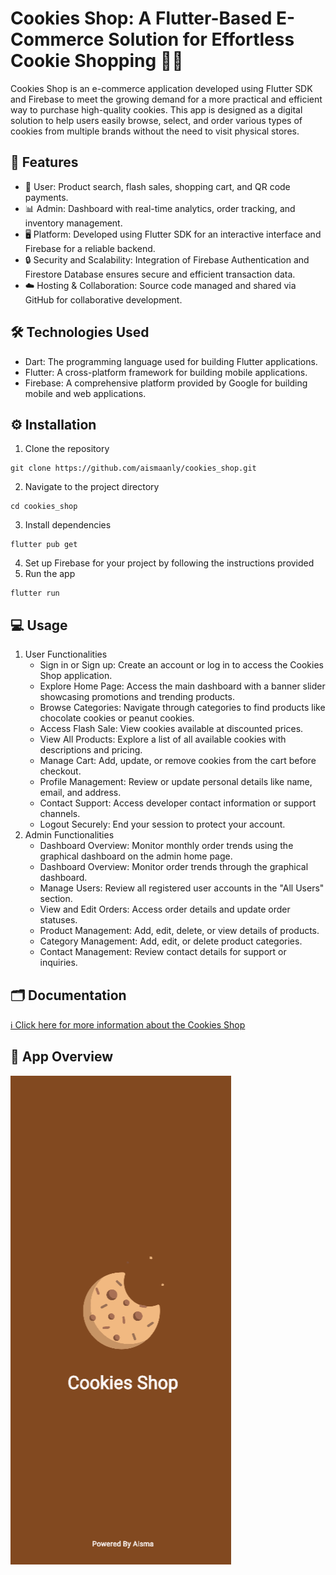 # Cookies Shop: A Flutter-Based E-Commerce Solution for Effortless Cookie Shopping 🍪📱
Cookies Shop is an e-commerce application developed using Flutter SDK and Firebase to meet the growing demand for a more practical and efficient way to purchase high-quality cookies. This app is designed as a digital solution to help users easily browse, select, and order various types of cookies from multiple brands without the need to visit physical stores.

## 🍪 Features 
- 👤 User: Product search, flash sales, shopping cart, and QR code payments. 
- 📊 Admin: Dashboard with real-time analytics, order tracking, and inventory management.
- 🖥️ Platform: Developed using Flutter SDK for an interactive interface and Firebase for a reliable backend.
- 🔒 Security and Scalability: Integration of Firebase Authentication and Firestore Database ensures secure and efficient transaction data.
- ☁️ Hosting & Collaboration: Source code managed and shared via GitHub for collaborative development.

## 🛠️ Technologies Used
- Dart: The programming language used for building Flutter applications.
- Flutter: A cross-platform framework for building mobile applications.
- Firebase: A comprehensive platform provided by Google for building mobile and web applications.

## ⚙️ Installation
1. Clone the repository
```
git clone https://github.com/aismaanly/cookies_shop.git
```
2. Navigate to the project directory
```
cd cookies_shop
```
3. Install dependencies
```
flutter pub get
```
4. Set up Firebase for your project by following the instructions provided
5. Run the app
```
flutter run
```

## 💻 Usage
1. User Functionalities
    - Sign in or Sign up: Create an account or log in to access the Cookies Shop application.
    - Explore Home Page: Access the main dashboard with a banner slider showcasing promotions and trending products.
    - Browse Categories: Navigate through categories to find products like chocolate cookies or peanut cookies.
    - Access Flash Sale: View cookies available at discounted prices.
    - View All Products: Explore a list of all available cookies with descriptions and pricing.
    - Manage Cart: Add, update, or remove cookies from the cart before checkout.
    - Profile Management: Review or update personal details like name, email, and address.
    - Contact Support: Access developer contact information or support channels.
    - Logout Securely: End your session to protect your account.
2. Admin Functionalities
    - Dashboard Overview: Monitor monthly order trends using the graphical dashboard on the admin home page.
    - Dashboard Overview: Monitor order trends through the graphical dashboard.
    - Manage Users: Review all registered user accounts in the "All Users" section.
    - View and Edit Orders: Access order details and update order statuses.
    - Product Management: Add, edit, delete, or view details of products.
    - Category Management: Add, edit, or delete product categories.
    - Contact Management: Review contact details for support or inquiries.

## 🗂️ Documentation
[ℹ️ Click here for more information about the Cookies Shop](https://www.canva.com/design/DAGbfLLh4D0/iLQCzcbvN6relyZoq4BaXg/view?utm_content=DAGbfLLh4D0&utm_campaign=designshare&utm_medium=link2&utm_source=uniquelinks&utlId=h192770331b)

## 📱 App Overview
<img src=https://github.com/aismaanly/cookies_shop/blob/main/images/splashscreen.png>
